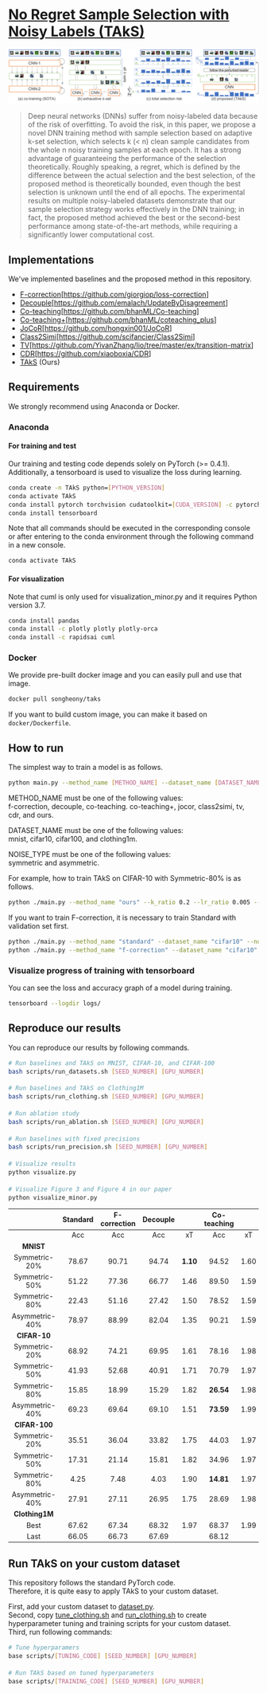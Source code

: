 # [No Regret Sample Selection with Noisy Labels (TAkS)](https://arxiv.org/abs/2003.03179)

![Figure](assets/Fig1.png?raw=true "Figure")

> Deep neural networks (DNNs) suffer from noisy-labeled data because of the risk of overfitting. To avoid the risk, in this paper, we propose a novel DNN training method with sample selection based on adaptive k-set selection, which selects k (< n) clean sample candidates from the whole n noisy training samples at each epoch. It has a strong advantage of guaranteeing the performance of the selection theoretically. Roughly speaking, a regret, which is defined by the difference between the actual selection and the best selection, of the proposed method is theoretically bounded, even though the best selection is unknown until the end of all epochs. The experimental results on multiple noisy-labeled datasets demonstrate that our sample selection strategy works effectively in the DNN training; in fact, the proposed method achieved the best or the second-best performance among state-of-the-art methods, while requiring a significantly lower computational cost.

## Implementations

We've implemented baselines and the proposed method in this repository.

* [F-correction](https://arxiv.org/abs/1609.03683)[<https://github.com/giorgiop/loss-correction>]
* [Decouple](https://arxiv.org/abs/1706.02613)[<https://github.com/emalach/UpdateByDisagreement>]
* [Co-teaching](https://arxiv.org/abs/1804.06872)[<https://github.com/bhanML/Co-teaching>]
* [Co-teaching+](https://arxiv.org/abs/1901.04215)[<https://github.com/bhanML/coteaching_plus>]
* [JoCoR](https://arxiv.org/abs/2003.02752)[<https://github.com/hongxin001/JoCoR>]
* [Class2Simi](https://arxiv.org/abs/2006.07831)[<https://github.com/scifancier/Class2Simi>]
* [TV](https://arxiv.org/abs/2102.02414)[<https://github.com/YivanZhang/lio/tree/master/ex/transition-matrix>]
* [CDR](https://openreview.net/forum?id=Eql5b1_hTE4)[<https://github.com/xiaoboxia/CDR>]
* [TAkS](https://arxiv.org/abs/2003.03179) (Ours)

## Requirements

We strongly recommend using Anaconda or Docker.

### Anaconda

#### For training and test

Our training and testing code depends solely on PyTorch (>= 0.4.1).  
Additionally, a tensorboard is used to visualize the loss during learning.  

```sh
conda create -n TAkS python=[PYTHON_VERSION]
conda activate TAkS
conda install pytorch torchvision cudatoolkit=[CUDA_VERSION] -c pytorch
conda install tensorboard
```

Note that all commands should be executed in the corresponding console  
or after entering to the conda environment through the following command in a new console.

```sh
conda activate TAkS
```

#### For visualization

Note that cuml is only used for visualization_minor.py and it requires Python version 3.7.

```sh
conda install pandas
conda install -c plotly plotly plotly-orca
conda install -c rapidsai cuml
```

### Docker

We provide pre-built docker image and you can easily pull and use that image.

```sh
docker pull songheony/taks
```

If you want to build custom image, you can make it based on `docker/Dockerfile`.

## How to run

The simplest way to train a model is as follows.

```sh
python main.py --method_name [METHOD_NAME] --dataset_name [DATASET_NAME] --noise_type [NOISE_TYPE] --noise_ratio [NOISE_RATIO]
```

METHOD_NAME must be one of the following values:  
f-correction, decouple, co-teaching. co-teaching+, jocor, class2simi, tv, cdr, and ours.

DATASET_NAME must be one of the following values:  
mnist, cifar10, cifar100, and clothing1m.

NOISE_TYPE must be one of the following values:  
symmetric and asymmetric.

For example, how to train TAkS on CIFAR-10 with Symmetric-80% is as follows.

```sh
python ./main.py --method_name "ours" --k_ratio 0.2 --lr_ratio 0.005 --dataset_name "cifar10" --noise_type "symmetric" --noise_ratio 0.8
```

If you want to train F-correction, it is necessary to train Standard with validation set first.  

```sh
python ./main.py --method_name "standard" --dataset_name "cifar10" --noise_type "symmetric" --noise_ratio 0.8 --train_ratio 0.8
python ./main.py --method_name "f-correction" --dataset_name "cifar10" --noise_type "symmetric" --noise_ratio 0.8
```

### Visualize progress of training with tensorboard

You can see the loss and accuracy graph of a model during training.

```sh
tensorboard --logdir logs/
```

## Reproduce our results

You can reproduce our results by following commands.  

```sh
# Run baselines and TAkS on MNIST, CIFAR-10, and CIFAR-100
bash scripts/run_datasets.sh [SEED_NUMBER] [GPU_NUMBER]

# Run baselines and TAkS on Clothing1M
bash scripts/run_clothing.sh [SEED_NUMBER] [GPU_NUMBER]

# Run ablation study
bash scripts/run_ablation.sh [SEED_NUMBER] [GPU_NUMBER]

# Run baselines with fixed precisions
bash scripts/run_precision.sh [SEED_NUMBER] [GPU_NUMBER]

# Visualize results
python visualize.py

# Visualize Figure 3 and Figure 4 in our paper
python visualize_minor.py
```

|                 | Standard | F-correction | Decouple |               |          Co-teaching          |           |          Co-teaching+         |           |              JoCoR             |           |          TAkS(Ours)          |               |
|:---------------:|:--------:|:------------:|:--------:|:-------------:|:-----------------------------:|:---------:|:-----------------------------:|:---------:|:------------------------------:|:---------:|:-----------------------------:|:-------------:|
|                 |    Acc   |      Acc     |    Acc   |   xT   |              Acc              | xT |              Acc              | xT |               Acc              | xT |              Acc              |   xT   |
| **MNIST**           |          |              |          |               |                               |           |                               |           |                                |           |                               |               |
|  Symmetric-20% |   78.67  |     90.71    |   94.74  | **1.10** |             94.52             |    1.60   |             97.77             |    1.61   |  **97.88** |    1.47   |  **97.94** |      1.19     |
|  Symmetric-50% |   51.22  |     77.36    |   66.77  |      1.46     |             89.50             |    1.59   |             95.67             |    1.67   |  **95.90** |    1.49   |  **97.17** | **0.97** |
|  Symmetric-80% |   22.43  |     51.16    |   27.42  |      1.50     |             78.52             |    1.59   |             66.13             |    1.73   |  **88.53** |    1.49   |  **92.32** | **0.81** |
| Asymmetric-40% |   78.97  |     88.99    |   82.04  |      1.35     |             90.21             |    1.59   |             92.48             |    1.65   |  **93.91** |    1.50   |  **95.77** | **1.22** |
| **CIFAR-10**        |          |              |          |               |                               |           |                               |           |                                |           |                               |               |
|  Symmetric-20% |   68.92  |     74.21    |   69.95  |      1.61     |             78.16             |    1.98   |             78.68             |    2.00   |  **85.75**  |    1.73   | **83.90** | **0.99** |
|  Symmetric-50% |   41.93  |     52.68    |   40.91  |      1.71     |             70.79             |    1.97   |             56.90             |    1.99   |  **78.92**  |    1.73   | **76.83** | **0.74** |
|  Symmetric-80% |   15.85  |     18.99    |   15.29  |      1.82     | **26.54** |    1.98   |             23.50             |    2.00   |              25.51             |    1.73   |  **40.24** | **0.53** |
| Asymmetric-40% |   69.23  |     69.64    |   69.10  |      1.51     | **73.59** |    1.99   |             68.45             |    2.00   |  **76.13**  |    1.74   |             73.43             | **1.04** |
| **CIFAR-100**       |          |              |          |               |                               |           |                               |           |                                |           |                               |               |
|  Symmetric-20% |   35.51  |     36.04    |   33.82  |      1.75     |             44.03             |    1.97   |             49.24             |    1.99   |  **53.10**  |    1.73   | **50.74** | **0.93** |
|  Symmetric-50% |   17.31  |     21.14    |   15.81  |      1.82     |             34.96             |    1.97   |             40.26             |    2.00   |  **43.28**  |    1.73   | **40.98** | **0.68** |
|  Symmetric-80% |   4.25   |     7.48     |   4.03   |      1.90     | **14.81** |    1.97   |             13.99             |    2.00   |              12.90             |    1.72   |  **16.03** | **0.52** |
| Asymmetric-40% |   27.91  |     27.11    |   26.95  |      1.75     |             28.69             |    1.98   | **34.30** |    2.01   |              32.39             |    1.74   |  **35.23** | **0.98** |
| **Clothing1M**      |          |              |          |               |                               |           |                               |           |                                |           |                               |               |
|       Best      |   67.62  |     67.34    |   68.32  |      1.97     |             68.37             |    1.99   |             68.51             |    1.99   |  **70.30** |    2.00   | **70.28** |      **0.78**     |
|       Last      |   66.05  |     66.73    |   67.69  |               |             68.12             |           |             68.51             |           | **69.79** |           |  **70.28** |               |

## Run TAkS on your custom dataset

This repository follows the standard PyTorch code.  
Therefore, it is quite easy to apply TAkS to your custom dataset.

First, add your custom dataset to [dataset.py](./dataset.py).  
Second, copy [tune_clothing.sh](scripts/tune_clothing.sh) and [run_clothing.sh](scripts/run_clothing.sh) to create hyperparameter tuning and training scripts for your custom dataset.  
Third, run following commands:

```sh
# Tune hyperparamers
base scripts/[TUNING_CODE] [SEED_NUMBER] [GPU_NUMBER]

# Run TAkS based on tuned hyperparameters
base scripts/[TRAINING_CODE] [SEED_NUMBER] [GPU_NUMBER]
```
